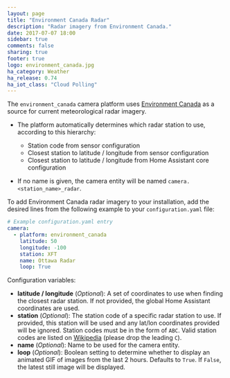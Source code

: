 ```yaml
---
layout: page
title: "Environment Canada Radar"
description: "Radar imagery from Environment Canada."
date: 2017-07-07 18:00
sidebar: true
comments: false
sharing: true
footer: true
logo: environment_canada.jpg
ha_category: Weather
ha_release: 0.74
ha_iot_class: "Cloud Polling"
---
```


The `environment_canada` camera platform uses [Environment Canada](https://weather.gc.ca/mainmenu/weather_menu_e.html) as a source for current meteorological radar imagery.

- The platform automatically determines which radar station to use, according to this hierarchy:
  - Station code from sensor configuration
  - Closest station to latitude / longitude from sensor configuration
  - Closest station to latitude / longitude from Home Assistant core configuration

- If no name is given, the camera entity will be named `camera.<station_name>_radar`.

To add Environment Canada radar imagery to your installation, add the desired lines from the following example to your `configuration.yaml` file:

```yaml
# Example configuration.yaml entry
camera:
  - platform: environment_canada
    latitude: 50
    longitude: -100
    station: XFT
    name: Ottawa Radar
    loop: True
```

Configuration variables:

- **latitude / longitude** (*Optional*): A set of coordinates to use when finding the closest radar station. If not provided, the global Home Assistant coordinates are used.
- **station** (*Optional*): The station code of a specific radar station to use. 
If provided, this station will be used and any lat/lon coordinates provided will be ignored. 
Station codes must be in the form of `ABC`. 
Valid station codes are listed on [Wikipedia](https://en.wikipedia.org/wiki/Canadian_weather_radar_network#List_of_radars) (please drop the leading `C`).
- **name** (*Optional*): Name to be used for the camera entity.
- **loop** (*Optional*): Boolean setting to determine whether to display an animated GIF of images from the last 2 hours.
Defaults to `True`. If `False`, the latest still image will be displayed.
